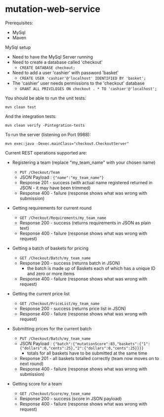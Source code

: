 mutation-web-service
====================

Prerequisites:
- MySql
- Maven

MySql setup
* Need to have the MySql Server running
* Need to create a database called 'checkout'
  * `CREATE DATABASE checkout;`
* Need to add a user 'cashier' with password 'basket'
  * `CREATE USER 'cashier'@'localhost' IDENTIFIED BY 'basket';`
* The 'cashier' user needs permissions to the 'checkout' database
  * `GRANT ALL PRIVILEGES ON checkout . * TO 'cashier'@'localhost';`

You should be able to run the unit tests:

`mvn clean test`

And the integration tests:

`mvn clean verify -Pintegration-tests`

To run the server (listening on Port 9988):

`mvn exec:java -Dexec.mainClass="checkout.CheckoutServer"`

Current REST operations supported are:

* Registering a team (replace "my_team_name" with your chosen name)
  * `PUT /Checkout/Team`
  * JSON Payload : `{"name":"my_team_name"}`
  * Response 201 - success (with actual name registered returned in JSON - it may have been trimmed)
  * Response 400 - failure (response shows what was wrong with submission)

* Getting requirements for current round
  * `GET /Checkout/Requirements/my_team_name`
  * Response 200 - success (returns requirements in JSON as plain text)
  * Response 400 - failure (response shows what was wrong with request)

* Getting a batch of baskets for pricing
  * `GET /Checkout/Batch/my_team_name`
  * Response 200 - success (returns batch in JSON)
    * the batch is made up of Baskets each of which has a unique ID and zero or more items
  * Response 400 - failure (response shows what was wrong with request)

* Getting the current price list
  * `GET /Checkout/PriceList/my_team_name`
  * Response 200 - success (returns price list in JSON)
  * Response 400 - failure (response shows what was wrong with request)

* Submitting prices for the current batch
  * `PUT /Checkout/Batch/my_team_name`
  * JSON Payload : `{"batch":{"mutationScore":83,"baskets":{"1":{"dollars":0,"cents":25},"2":{"dollars":0,"cents":25}}}}`
    * totals for all baskets have to be submitted at the same time
  * Response 201 - all baskets totalled correctly (team now moves on to next round)
  * Response 400 - failure (response shows what was wrong with submission)

* Getting score for a team
  * `GET /Checkout/Score/my_team_name`
  * Response 200 - success (score in JSON payload)
  * Response 400 - failure (response shows what was wrong with request)

